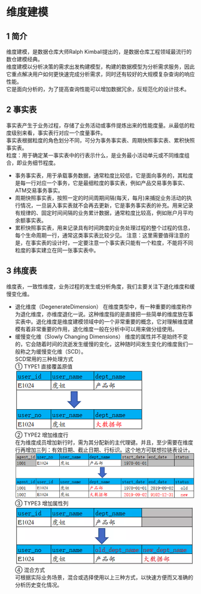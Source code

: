 # 维度建模

## 1 简介
维度建模，是数据仓库大师Ralph Kimball提出的，是数据仓库工程领域最流行的数仓建模经典。<br>
维度建模以分析决策的需求出发构建模型，构建的数据模型为分析需求服务，因此它重点解决用户如何更快速完成分析需求，同时还有较好的大规模复杂查询的响应性能。<br>
它是面向分析的，为了提高查询性能可以增加数据冗余，反规范化的设计技术。<br>

## 2 事实表
事实表产生于业务过程，存储了业务活动或事件提炼出来的性能度量。从最低的粒度级别来看，事实表行对应一个度量事件。<br>
事实表根据粒度的角色划分不同，可分为事务事实表、周期快照事实表、累积快照事实表。<br>
粒度：用于确定某一事实表中的行表示什么，是业务最小活动单元或不同维度组合，即业务细节程度。<br>
- 事务事实表，用于承载事务数据，通常粒度比较低，它是面向事务的，其粒度是每一行对应一个事务，它是最细粒度的事实表，例如产品交易事务事实、ATM交易事务事实。
- 周期快照事实表，按照一定的时间周期间隔(每天，每月)来捕捉业务活动的执行情况，一旦装入事实表就不会再去更新，它是事务事实表的补充。用来记录有规律的、固定时间间隔的业务累计数据，通常粒度比较高，例如账户月平均余额事实表。
- 累积快照事实表，用来记录具有时间跨度的业务处理过程的整个过程的信息，每个生命周期一行，通常这类事实表比较少见。
注意：这里需要值得注意的是，在事实表的设计时，一定要注意一个事实表只能有一个粒度，不能将不同粒度的事实建立在同一张事实表中。<br>

## 3 纬度表
维度表，一致性维度，业务过程的发生或分析角度，我们主要关注下退化维度和缓慢变化维。<br>
- 退化维度（DegenerateDimension）
在维度类型中，有一种重要的维度称作为退化维度，亦维度退化一说。这种维度指的是直接把一些简单的维度放在事实表中。退化维度是维度建模领域中的一个非常重要的概念，它对理解维度建模有着非常重要的作用，退化维度一般在分析中可以用来做分组使用。<br>
- 缓慢变化维（Slowly Changing Dimensions）
维度的属性并不是始终不变的，它会随着时间的流逝发生缓慢的变化，这种随时间发生变化的维度我们一般称之为缓慢变化维（SCD）。<br>
SCD常用的三种处理方式<br>
① TYPE1 直接覆盖原值<br>
![avatar](d1.png)<br>
② TYPE2 增加维度行<br>
在为维度成员增加新行时，需为其分配新的主代理键。并且，至少需要在维度行再增加三列：有效日期、截止日期、行标识。这个地方可联想拉链表设计。<br>
![avatar](d2.png)<br>
③ TYPE3 增加属性列<br>
![avatar](d3.png)<br>
④ 混合方式<br>
可根据实际业务场景，混合或选择使用以上三种方式，以快速方便而又准确的分析历史变化情况。<br>